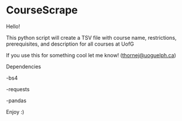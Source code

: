 # CourseScrape


Hello!

This python script will create a TSV file with course name, restrictions, prerequisites, and description for all courses at UofG

If you use this for something cool let me know! (thornej@uoguelph.ca)

Dependencies

 -bs4
 
 -requests
 
 -pandas

Enjoy :)

